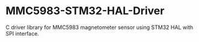 # MMC5983-STM32-HAL-Driver
C driver library for MMC5983 magnetometer sensor using STM32 HAL with SPI interface.
